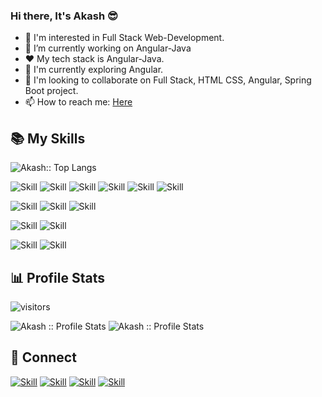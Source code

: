 ### Hi there, It's Akash 😎
<!-- - 👋 Hi, I’m Akash Sahu -->
- 👀 I'm interested in Full Stack Web-Development.
- 🔭 I’m currently working on Angular-Java
- ❤ My tech stack is Angular-Java.
- 🌱 I'm currently exploring Angular.
- 💞️ I'm looking to collaborate on Full Stack, HTML CSS, Angular, Spring Boot project.
- 📫 How to reach me: [Here](https://www.linkedin.com/in/akashsahuji/)



## 📚 My Skills

<img src="https://github-readme-stats.vercel.app/api/top-langs/?username=Akashsahu1998&langs_count=15&theme=chartreuse-dark&layout=compact" alt="Akash:: Top Langs" />


![Skill](https://img.shields.io/badge/HTML5-E34F26?style=for-the-badge&logo=html5&logoColor=white)
![Skill](https://img.shields.io/badge/CSS3-1572B6?style=for-the-badge&logo=css3&logoColor=white)
![Skill](https://img.shields.io/badge/JavaScript-323330?style=for-the-badge&logo=javascript&logoColor=F7DF1E)
![Skill](https://img.shields.io/badge/Bootstrap-563D7C?style=for-the-badge&logo=bootstrap&logoColor=white)
![Skill](https://img.shields.io/badge/TypeScript-00FF00?style=for-the-badge&logo=typescript&logoColor=#696969)
![Skill](https://img.shields.io/badge/Angular-ffca28?style=for-the-badge&logo=angular&logoColor=white)

![Skill](https://img.shields.io/badge/Java-43853D?style=for-the-badge&logo=node.js&logoColor=white)
![Skill](https://img.shields.io/badge/C++-2C8EBB?style=for-the-badge&logo=yarn&logoColor=white)
![Skill](https://img.shields.io/badge/C-00FF00?style=for-the-badge&logo=yarn&logoColor=#696969)

![Skill](https://img.shields.io/badge/MySQL-ffca28?style=for-the-badge&logo=mysql&logoColor=white)
![Skill](https://img.shields.io/badge/MongoDB-F05032?style=for-the-badge&logo=mongodb&logoColor=white)

![Skill](https://img.shields.io/badge/Git-F05032?style=for-the-badge&logo=git&logoColor=white)
![Skill](https://img.shields.io/badge/Github-0078D4?style=for-the-badge&logo=github&logoColor=white)



## :bar_chart: Profile Stats

![visitors](https://visitor-badge.laobi.icu/badge?page_id=Akashsahu1998)

<!-- ### :musical_keyboard: Profile Stats -->

<!-- [![Akash GitHub Stats](https://github-readme-stats.vercel.app/api?username=Akashsahu1998&show_icons=true&theme=chartreuse-dark)](https://github.com/Akashsahu1998) -->
<!-- <img src="https://github-readme-streak-stats.herokuapp.com/?user=Akashsahu1998&theme=highcontrast" alt="Akash :: Profile Stats" /></p> -->

<img src="https://github-readme-stats.vercel.app/api?username=Akashsahu1998&show_icons=true&theme=chartreuse-dark" alt="Akash :: Profile Stats" />
<img src="https://github-readme-streak-stats.herokuapp.com/?user=Akashsahu1998&theme=chartreuse-dark" alt="Akash :: Profile Stats" />


## 🤝 Connect

[![Skill](https://img.shields.io/badge/LinkedIn-0077B5?style=for-the-badge&logo=linkedin&logoColor=white)](https://www.linkedin.com/in/akashsahuji/)
[![Skill](https://img.shields.io/badge/Twitter-1DA1F2?style=for-the-badge&logo=twitter&logoColor=white)](https://twitter.com/akashsahu_ji)
[![Skill](https://img.shields.io/badge/Instagram-E4405F?style=for-the-badge&logo=instagram&logoColor=white)](https://www.instagram.com/_akash_sahu_/)
[![Skill](https://img.shields.io/badge/GitHub-100000?style=for-the-badge&logo=github&logoColor=white)](https://github.com/Akashsahu1998)



<!--
**Akashsahu1998/Akashsahu1998** is a ✨ _special_ ✨ repository because its `README.md` (this file) appears on your GitHub profile.

Here are some ideas to get you started:

- 🔭 I’m currently working on ...
- 🌱 I’m currently learning ...
- 👯 I’m looking to collaborate on ...
- 🤔 I’m looking for help with ...
- 💬 Ask me about ...
- 📫 How to reach me: ...
- 😄 Pronouns: ...
- ⚡ Fun fact: ...
-->
